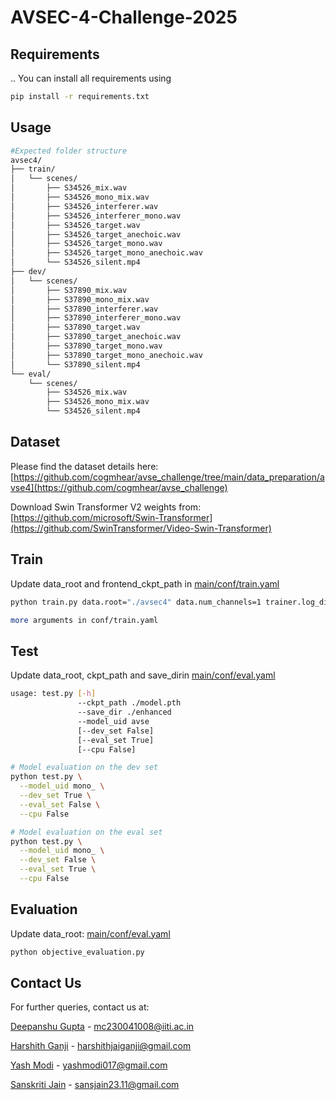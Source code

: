 # AVSEC-4-Challenge-2025
## Requirements
..
You can install all requirements using 
```bash
pip install -r requirements.txt
```

## Usage

```bash
#Expected folder structure
avsec4/
├── train/
│   └── scenes/
│       ├── S34526_mix.wav
│       ├── S34526_mono_mix.wav
│       ├── S34526_interferer.wav
│       ├── S34526_interferer_mono.wav
│       ├── S34526_target.wav
│       ├── S34526_target_anechoic.wav
│       ├── S34526_target_mono.wav
│       ├── S34526_target_mono_anechoic.wav
│       └── S34526_silent.mp4
├── dev/
│   └── scenes/
│       ├── S37890_mix.wav
│       ├── S37890_mono_mix.wav
│       ├── S37890_interferer.wav
│       ├── S37890_interferer_mono.wav
│       ├── S37890_target.wav
│       ├── S37890_target_anechoic.wav
│       ├── S37890_target_mono.wav
│       ├── S37890_target_mono_anechoic.wav
│       └── S37890_silent.mp4
└── eval/
    └── scenes/
        ├── S34526_mix.wav
        ├── S34526_mono_mix.wav
        └── S34526_silent.mp4

```

## Dataset

Please find the dataset details here: [https://github.com/cogmhear/avse_challenge/tree/main/data_preparation/avse4](https://github.com/cogmhear/avse_challenge)

Download Swin Transformer V2 weights from: [https://github.com/microsoft/Swin-Transformer](https://github.com/SwinTransformer/Video-Swin-Transformer)

## Train

Update data_root and frontend_ckpt_path in [main/conf/train.yaml](https://github.com/mtanveer1/AVSEC-4-Challenge-2025/blob/main/conf/train.yaml)

```bash
python train.py data.root="./avsec4" data.num_channels=1 trainer.log_dir="./logs" data.batch_size=8 trainer.accelerator=gpu trainer.gpus=1

more arguments in conf/train.yaml
```

## Test

Update data_root, ckpt_path and save_dirin [main/conf/eval.yaml](https://github.com/mtanveer1/AVSEC-4-Challenge-2025/blob/main/conf/eval.yaml)

```bash
usage: test.py [-h] 
               --ckpt_path ./model.pth 
               --save_dir ./enhanced 
               --model_uid avse 
               [--dev_set False] 
               [--eval_set True] 
               [--cpu False]

# Model evaluation on the dev set
python test.py \
  --model_uid mono_ \
  --dev_set True \
  --eval_set False \
  --cpu False

# Model evaluation on the eval set
python test.py \
  --model_uid mono_ \
  --dev_set False \
  --eval_set True \
  --cpu False
```

## Evaluation

Update data_root:  [main/conf/eval.yaml](https://github.com/mtanveer1/AVSEC-4-Challenge-2025/blob/main/conf/eval.yaml)

```bash  
python objective_evaluation.py
```

## Contact Us
For further queries, contact us at:

[Deepanshu Gupta](https://github.com/Deepanshu41008) - mc230041008@iiti.ac.in

[Harshith Ganji](https://github.com/Aach1) - harshithjaiganji@gmail.com

[Yash Modi](https://github.com/YashModi21) - yashmodi017@gmail.com

[Sanskriti Jain](https://github.com/Sanskriti-hello) - sansjain23.11@gmail.com








